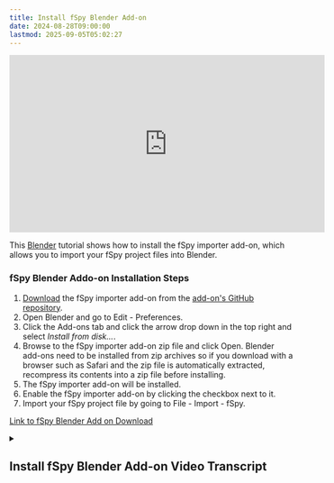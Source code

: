 ```yaml
---
title: Install fSpy Blender Add-on
date: 2024-08-28T09:00:00
lastmod: 2025-09-05T05:02:27
---
```


<div class="iframe-16-9-container">
<iframe class="youTubeIframe" width="560" height="315" src="https://www.youtube.com/embed/1HOqnb1Uji4?rel=0" title="YouTube video player" frameborder="0" allow="accelerometer; autoplay; clipboard-write; encrypted-media; gyroscope; picture-in-picture; web-share" allowfullscreen></iframe>
</div>
</div>

This [Blender](./blender.md) tutorial shows how to install the fSpy importer add-on, which allows you to import your fSpy project files into Blender.

### fSpy Blender Addo-on Installation Steps

1. [Download](https://github.com/stuffmatic/fSpy-Blender/releases/latest) the fSpy importer add-on from the [add-on's GitHub repository](https://github.com/stuffmatic/fSpy-Blender/).
2. Open Blender and go to Edit - Preferences.
3. Click the Add-ons tab and click the arrow drop down in the top right and select _Install from disk..._.
4. Browse to the fSpy importer add-on zip file and click Open. Blender add-ons need to be installed from zip archives so if you download with a browser such as Safari and the zip file is automatically extracted, recompress its contents into a zip file before installing.
5. The fSpy importer add-on will be installed.
6. Enable the fSpy importer add-on by clicking the checkbox next to it.
7. Import your fSpy project file by going to File - Import - fSpy.

[Link to fSpy Blender Add on Download](https://github.com/stuffmatic/fSpy-Blender/releases/latest)

<details><summary>

## Install fSpy Blender Add-on Video Transcript

</summary>

In this Blender tutorial I'm going to show you how to install the fSpy importer add-on for Blender. fSpy is a great image photo matching perspective software that can match photos in a 2d plane and then use that to make a camera in 3D. The problem is that fSpy makes all these numbers that you have to put for your camera position which you can copy manually but that's a lot of work. So the creators of fSpy have made an add-on for Blender that we can use.

And so, if you go to the fSpy Blender add-on site on GitHub we can click on the releases right here and we want to get this ZIP file. And we can download it and save it on our desktop. The next thing to do is to jump into Blender.

In Blender we can install different plugins and add-ons by going to edit - preferences. In the preferences we can click install. After we've clicked on install we can click the zip file that we want to do and we can click install add-on. Now we can find it, it automatically searches for this and then we can click enable. If you can't remember if you've installed fSpy or any other add-on, you can go in the search bar and type fSpy and you'll see it right here and you'll see that it is enabled. So now you're ready to use the fSpy Blender add-on.

</details>
